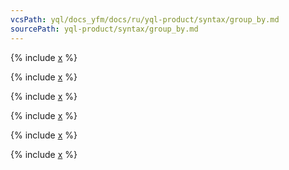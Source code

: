 ```yaml
---
vcsPath: yql/docs_yfm/docs/ru/yql-product/syntax/group_by.md
sourcePath: yql-product/syntax/group_by.md
---
```

 <!-- {{product-name}}, YDB below -->

{% include [x](_includes/group_by/general.md) %}

{% include [x](_includes/group_by/session_window.md) %}


  {% include [x](_includes/group_by/rollup_cube_sets.md) %}

  <!--[Пример в tutorial](https://cluster-name.yql/Tutorial/yt_30_Search_pageload_time)-->


{% include [x](_includes/group_by/distinct.md) %}


  {% include [x](_includes/group_by/compact.md) %}


{% include [x](_includes/group_by/having.md) %}



